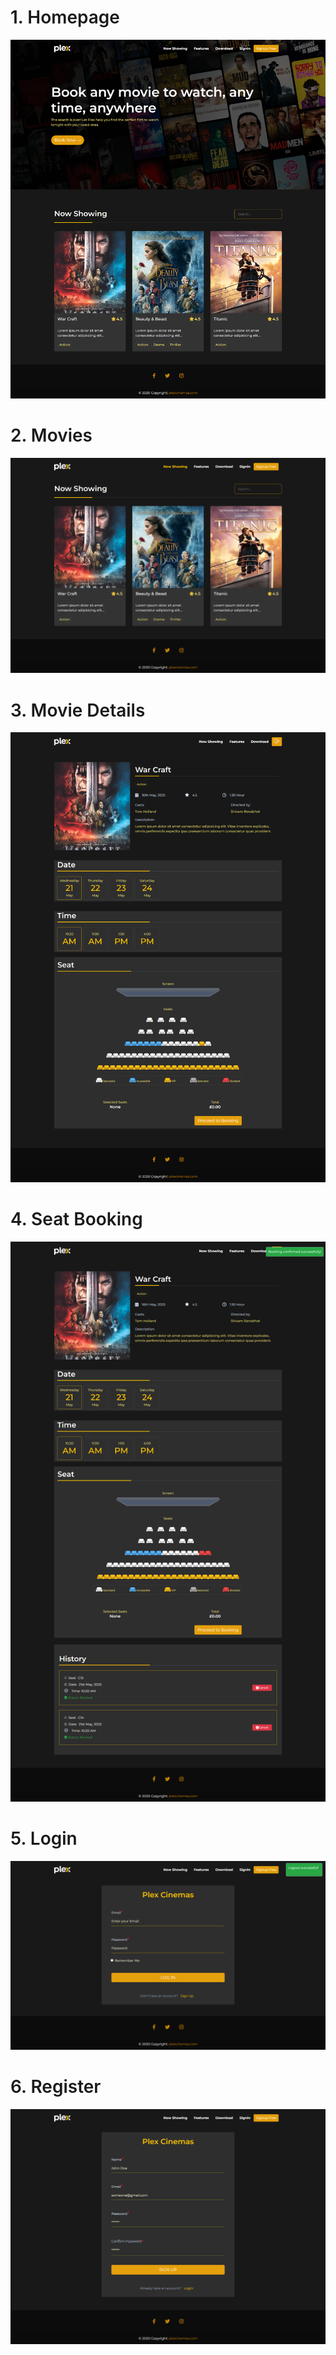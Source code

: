 <h1 style="font-weight:600">1. Homepage</h1>
<img src="./output/homepage.png" alt="Homepage">
<br>
<h1 style="font-weight:600">2. Movies</h1>
<img src="./output/all-movies.png" alt="Movies">
<br>
<h1 style="font-weight:600">3. Movie Details</h1>
<img src="./output/Movie Details.png" alt="Movie Details">
<br>
<h1 style="font-weight:600">4. Seat Booking</h1>
<img src="./output/Seat Booking.png" alt="Seat Booking">
<br>
<h1 style="font-weight:600">5. Login</h1>
<img src="./output/Login.png" alt="Login">
<br>
<h1 style="font-weight:600">6. Register</h1>
<img src="./output/Register.png" alt="Register">


